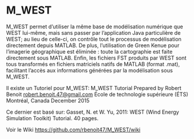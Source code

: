 # M_WEST
M_WEST permet d’utiliser la même base de modélisation numérique que WEST lui-même, mais sans passer par l’application Java particulière de WEST; au lieu de celle-ci, on contrôle tout le processus de modélisation directement depuis MATLAB.  De plus, l’utilisation de Green Kenue pour l’imagerie géographique est éliminée : toute la cartographie est faite directement sous MATLAB. Enfin, les fichiers FST produits par WEST sont tous transformés en fichiers matriciels natifs de MATLAB (format .mat), facilitant l’accès aux informations générées par la modélisation sous M_WEST.

Il existe un Tutoriel pour M_WEST:
M_WEST Tutorial
Prepared by Robert Benoit
robert.benoit.47@gmail.com
École de technologie supérieure (ÉTS)
Montréal, Canada
December 2015

Ce dernier est basé sur:
Gasset, N. et W. Yu, 2011: WEST (Wind Energy Simulation Toolkit) Tutorial.  40 pages.  

Voir le Wiki https://github.com/rbenoit47/M_WEST/wiki





